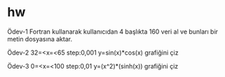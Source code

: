 # hw

Ödev-1
Fortran kullanarak kullanıcıdan 4 başlıkta 160 veri al ve bunları bir metin dosyasına aktar.

Ödev-2
32=<x=<65
step:0,001
y=sin(x)*cos(x) grafiğini çiz

Ödev-3
0=<x=<100
step:0,01
y=(x^2)*(sinh(x)) grafiğini çiz
